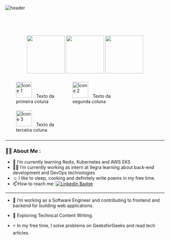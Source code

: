 
![header](https://capsule-render.vercel.app/api?type=waving&color=timeGradient&height=120&section=header&text=Hi,%20I'm%20Gabs&fontColor=fafafa&fontSize=50&animation=fadeIn&)

<div id="header" align="center">

  <!-- <img src="https://media.giphy.com/media/yC7j4vZDEvrK8/giphy.gif" width="500" height="200"/> -->

<br/><br/><br/>

  <p></p>
     <img src="https://github-readme-streak-stats.herokuapp.com/?user=gabriely-get&hide_border=false" height="120"/>
    <img src="https://github-readme-stats.vercel.app/api?username=Gabriely-get" height="120"/>
    <img src="https://github-readme-stats.vercel.app/api/top-langs/?username=gabriely-get&layout=compact" height="120"/>
  <p></p>

  
</div>
<ul style="list-style-type: none; display: flex; flex-wrap: wrap;">
  <li style="width: 33%; padding: 10px;">
    <img src="icone1.png" alt="Ícone 1" style="width: 50px; height: 50px; margin-right: 10px;">
    <span>Texto da primeira coluna</span>
  </li>
  <li style="width: 33%; padding: 10px;">
    <img src="icone2.png" alt="Ícone 2" style="width: 50px; height: 50px; margin-right: 10px;">
    <span>Texto da segunda coluna</span>
  </li>
  <li style="width: 33%; padding: 10px;">
    <img src="icone3.png" alt="Ícone 3" style="width: 50px; height: 50px; margin-right: 10px;">
    <span>Texto da terceira coluna</span>
  </li>
</ul>

---
### :woman_technologist: About Me :

- 🌱 I’m currently learning Redis, Kubernetes and AWS EKS
- 👩‍💻 I’m currently working as intern at Ilegra learning about back-end development and DevOps technologies
- ☺️ I like to sleep, cooking and definitely write poems in my free time.
- :mailbox:How to reach me: [![Linkedin Badge](https://img.shields.io/badge/-kakbar-blue?style=flat&logo=Linkedin&logoColor=white)](your-linkedin-url)

---


- :telescope: I’m working as a Software Engineer and contributing to frontend and backend for building web applications.

- :seedling: Exploring Technical Content Writing.

- :zap: In my free time, I solve problems on GeeksforGeeks and read tech articles.


<!--

**Gabriely-get/Gabriely-get** is a ✨ _special_ ✨ repository because its `README.md` (this file) appears on your GitHub profile.

Here are some ideas to get you started:

- 🔭 I’m currently working on ...
- 🌱 I’m currently learning ...
- 👯 I’m looking to collaborate on ...
- 🤔 I’m looking for help with ...
- 💬 Ask me about ...
- 📫 How to reach me: ...
- 😄 Pronouns: ...
- ⚡ Fun fact: ...
-->
